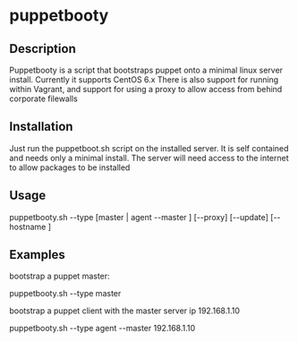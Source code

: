 puppetbooty
===========

Description
-----------


Puppetbooty is a script that bootstraps puppet onto a minimal linux server install. Currently it supports CentOS 6.x
There is also support for running within Vagrant, and support for using a proxy to allow access from behind corporate filewalls

Installation
------------

Just run the puppetboot.sh script on the installed server. It is self contained and needs only a minimal install. The server will need access to the internet to allow packages to be installed

Usage
-----

puppetbooty.sh --type [master | agent --master <hostname>] [--proxy] [--update] [--hostname <hostname>]

Examples
--------
bootstrap a puppet master:

puppetbooty.sh --type master

bootstrap a puppet client with the master server ip 192.168.1.10

puppetbooty.sh --type agent --master 192.168.1.10

